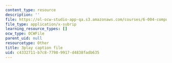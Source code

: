 ```yaml
---
content_type: resource
description: ''
file: https://ol-ocw-studio-app-qa.s3.amazonaws.com/courses/6-004-computation-structures-spring-2017/c4332711b7c877989917d4838fadb635_Z8jR--1_2e4.srt
file_type: application/x-subrip
learning_resource_types: []
ocw_type: OCWFile
parent_uid: null
resourcetype: Other
title: 3play caption file
uid: c4332711-b7c8-7798-9917-d4838fadb635
---
```

